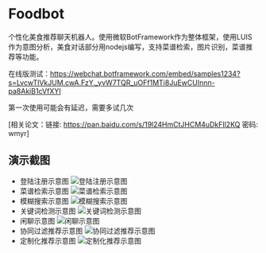 # Foodbot
个性化美食推荐聊天机器人。使用微软BotFramework作为整体框架，使用LUIS作为意图分析，美食对话部分用nodejs编写，支持菜谱检索，图片识别，菜谱推荐等功能。

在线版测试：https://webchat.botframework.com/embed/samples1234?s=LvcwTlVkJUM.cwA.FzY._yvW7TQR_uOFf1MTi8JuEwCUInnn-pa8AkiB1cVfXYI

第一次使用可能会有延迟，需要多试几次

[相关论文：链接: https://pan.baidu.com/s/19l24HmCtJHCM4uDkFIl2KQ 密码: wmyr]

## 演示截图
- 登陆注册示意图
![登陆注册示意图](https://github.com/piekey1994/foodbotdemo/blob/master/pic/1.png)
- 菜谱检索示意图
![菜谱检索示意图](https://github.com/piekey1994/foodbotdemo/blob/master/pic/2.png)
- 模糊搜索示意图
![模糊搜索示意图](https://github.com/piekey1994/foodbotdemo/blob/master/pic/3.png)
- 关键词检测示意图
![关键词检测示意图](https://github.com/piekey1994/foodbotdemo/blob/master/pic/4.png)
- 闲聊示意图
![闲聊示意图](https://github.com/piekey1994/foodbotdemo/blob/master/pic/5.png)
- 协同过滤推荐示意图
![协同过滤推荐示意图](https://github.com/piekey1994/foodbotdemo/blob/master/pic/6.png)
- 定制化推荐示意图
![定制化推荐示意图](https://github.com/piekey1994/foodbotdemo/blob/master/pic/7.png)
